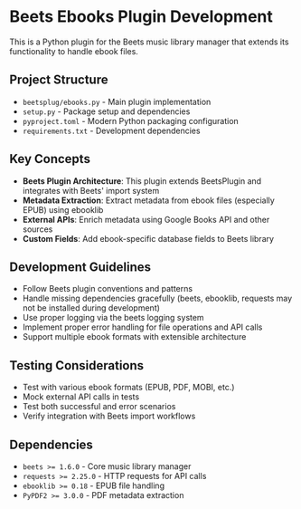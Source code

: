 <!-- Use this file to provide workspace-specific custom instructions to Copilot. For more details, visit https://code.visualstudio.com/docs/copilot/copilot-customization#_use-a-githubcopilotinstructionsmd-file -->

# Beets Ebooks Plugin Development

This is a Python plugin for the Beets music library manager that extends its functionality to handle ebook files.

## Project Structure
- `beetsplug/ebooks.py` - Main plugin implementation
- `setup.py` - Package setup and dependencies  
- `pyproject.toml` - Modern Python packaging configuration
- `requirements.txt` - Development dependencies

## Key Concepts
- **Beets Plugin Architecture**: This plugin extends BeetsPlugin and integrates with Beets' import system
- **Metadata Extraction**: Extract metadata from ebook files (especially EPUB) using ebooklib
- **External APIs**: Enrich metadata using Google Books API and other sources
- **Custom Fields**: Add ebook-specific database fields to Beets library

## Development Guidelines
- Follow Beets plugin conventions and patterns
- Handle missing dependencies gracefully (beets, ebooklib, requests may not be installed during development)
- Use proper logging via the beets logging system
- Implement proper error handling for file operations and API calls
- Support multiple ebook formats with extensible architecture

## Testing Considerations
- Test with various ebook formats (EPUB, PDF, MOBI, etc.)
- Mock external API calls in tests
- Test both successful and error scenarios
- Verify integration with Beets import workflows

## Dependencies
- `beets >= 1.6.0` - Core music library manager
- `requests >= 2.25.0` - HTTP requests for API calls
- `ebooklib >= 0.18` - EPUB file handling
- `PyPDF2 >= 3.0.0` - PDF metadata extraction
